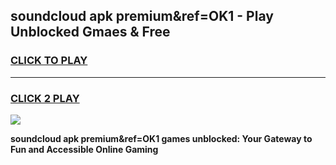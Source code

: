 
## soundcloud apk premium&ref=OK1 - Play Unblocked Gmaes & Free
<h3>
<a href="https://news.freeplayer.one?title=soundcloud_apk_premium&ref=OK1&ref=16F">CLICK TO PLAY</a></h3>
<hr>

<h3>
<a href="https://news.freeplayer.one?title=soundcloud_apk_premium&ref=OK1&ref=16F">CLICK 2 PLAY</a>
  
</h3>

<a href="https://news.freeplayer.one?title=soundcloud_apk_premium&ref=OK1&ref=16F/"><img src="https://clearcache.store/games.png"></a>


**soundcloud apk premium&ref=OK1 games unblocked: Your Gateway to Fun and Accessible Online Gaming**
